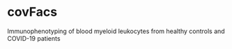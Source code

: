 # covFacs
Immunophenotyping of blood myeloid leukocytes from healthy controls and COVID-19 patients
